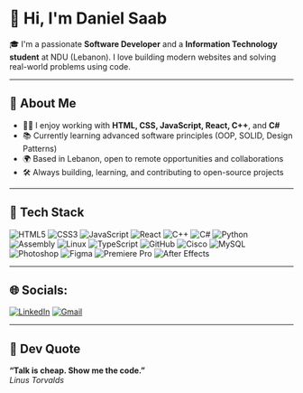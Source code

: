 # 👋 Hi, I'm Daniel Saab

🎓 I'm a passionate **Software Developer** and a **Information Technology student** at NDU (Lebanon). I love building modern websites and solving real-world problems using code.

---

## 💼 About Me
- 🧑‍💻 I enjoy working with **HTML, CSS, JavaScript, React, C++**, and **C#**
- 📚 Currently learning advanced software principles (OOP, SOLID, Design Patterns)
- 🌍 Based in Lebanon, open to remote opportunities and collaborations
- 🛠 Always building, learning, and contributing to open-source projects

---

## 🔧 Tech Stack
![HTML5](https://img.shields.io/badge/HTML5-E44D26?style=for-the-badge&logo=html5&logoColor=white)
![CSS3](https://img.shields.io/badge/CSS3-264DE4?style=for-the-badge&logo=css3&logoColor=white)
![JavaScript](https://img.shields.io/badge/JavaScript-F7DF1E?style=for-the-badge&logo=javascript&logoColor=black)
![React](https://img.shields.io/badge/React-20232A?style=for-the-badge&logo=react&logoColor=61DAFB)
![C++](https://img.shields.io/badge/C++-00599C?style=for-the-badge&logo=c%2B%2B&logoColor=white)
![C#](https://img.shields.io/badge/C%23-239120?style=for-the-badge&logo=c-sharp&logoColor=white)
![Python](https://img.shields.io/badge/Python-3776AB?style=for-the-badge&logo=python&logoColor=yellow)
![Assembly](https://img.shields.io/badge/Assembly-6E4C13?style=for-the-badge&Color=orange)
![Linux](https://img.shields.io/badge/Linux-000000?style=for-the-badge&logo=linux&logoColor=yellow)
![TypeScript](https://img.shields.io/badge/TypeScript-3178C6?style=for-the-badge&logo=typescript&logoColor=white)
![GitHub](https://img.shields.io/badge/GitHub-181717?style=for-the-badge&logo=github&logoColor=white)
![Cisco](https://img.shields.io/badge/Cisco-1BA0D7?style=for-the-badge&logo=cisco&logoColor=white)
![MySQL](https://img.shields.io/badge/MySQL-00758F?style=for-the-badge&logo=mysql&logoColor=white)
![Photoshop](https://img.shields.io/badge/Photoshop-31A8FF?style=for-the-badge&logo=adobephotoshop&logoColor=white)
![Figma](https://img.shields.io/badge/Figma-F24E1E?style=for-the-badge&logo=figma&logoColor=white)
![Premiere Pro](https://img.shields.io/badge/Premiere_Pro-9999FF?style=for-the-badge&logo=adobepremierepro&logoColor=white)
![After Effects](https://img.shields.io/badge/After_Effects-9999FF?style=for-the-badge&logo=adobeaftereffects&logoColor=white)

---

## 🌐 Socials:
[![LinkedIn](https://img.shields.io/badge/LinkedIn-0077B5?style=for-the-badge&logo=linkedin&logoColor=white)](https://linkedin.com/in/daniel-saab)
[![Gmail](https://img.shields.io/badge/Emial-D14836?style=for-the-badge&logo=gmail&logoColor=white)](mailto:danielsaab110@gmail.com)

---
## 💬 Dev Quote

**“Talk is cheap. Show me the code.”**  
*Linus Torvalds*
